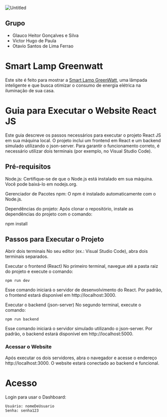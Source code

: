 ![Untitled](https://github.com/user-attachments/assets/f9b730d7-6146-4f7d-b8db-17660877280d)

## Grupo
- Glauco Heitor Gonçalves e Silva
- Victor Hugo de Paula
- Otavio Santos de Lima Ferrao

# Smart Lamp Greenwatt
Este site é feito para mostrar a [Smart Lamp GreenWatt](https://github.com/engenheiross/greenwatt-smartlamp-gs), uma lâmpada inteligente e que busca otimizar o consumo de energia elétrica na iluminação de sua casa.

# Guia para Executar o Website React JS

Este guia descreve os passos necessários para executar o projeto React JS em sua máquina local. O projeto inclui um frontend em React e um backend simulado utilizando o json-server. Para garantir o funcionamento correto, é necessário utilizar dois terminais (por exemplo, no Visual Studio Code).
## Pré-requisitos

Node.js: Certifique-se de que o Node.js está instalado em sua máquina. Você pode baixá-lo em nodejs.org.

Gerenciador de Pacotes npm: O npm é instalado automaticamente com o Node.js.

Dependências do projeto: Após clonar o repositório, instale as dependências do projeto com o comando:

npm install

## Passos para Executar o Projeto

Abrir dois terminais No seu editor (ex.: Visual Studio Code), abra dois terminais separados.

Executar o frontend (React) No primeiro terminal, navegue até a pasta raiz do projeto e execute o comando:

```npm run dev```

Esse comando iniciará o servidor de desenvolvimento do React. Por padrão, o frontend estará disponível em http://localhost:3000.

Executar o backend (json-server) No segundo terminal, execute o comando:

```npm run backend```

Esse comando iniciará o servidor simulado utilizando o json-server. Por padrão, o backend estará disponível em http://localhost:5000.

### Acessar o Website 

Após executar os dois servidores, abra o navegador e acesse o endereço http://localhost:3000. O website estará conectado ao backend e funcional.

# Acesso 

Login para usar o Dashboard:
```
Usuário: nomeDeUsuario
Senha: senha123
```
